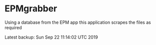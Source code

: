 # EPMgrabber
Using a database from the EPM app this application scrapes the files as required


Latest backup: Sun Sep 22 11:14:02 UTC 2019
